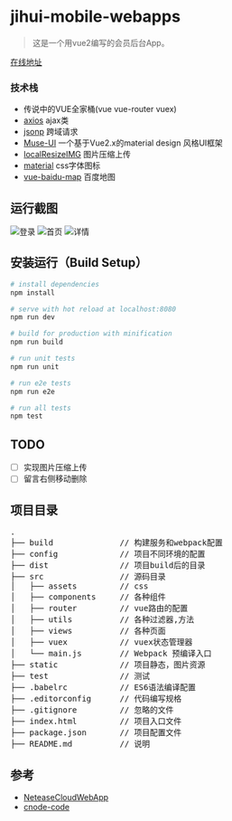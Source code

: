# jihui-mobile-webapps

> 这是一个用vue2编写的会员后台App。

[在线地址](http://app.jihui88.com)

### 技术栈
- 传说中的VUE全家桶(vue vue-router vuex)
- [axios](https://github.com/axios/axios) ajax类
- [jsonp](https://github.com/axios/axios/blob/d982cf99324124582721d1cd15a99cb975e93716/COOKBOOK.md#jump-to-line) 跨域请求
- [Muse-UI](http://www.muse-ui.org/#/install) 一个基于Vue2.x的material design 风格UI框架
- [localResizeIMG](https://github.com/think2011/localResizeIMG) 图片压缩上传
- [material](https://material.io/icons/) css字体图标
- [vue-baidu-map](https://dafrok.github.io/vue-baidu-map/#/zh/overlay/marker) 百度地图

## 运行截图
![登录](https://github.com/weswu/jhmobile-web/raw/master/screenshots/1.png)
![首页](https://github.com/weswu/jhmobile-web/raw/master/screenshots/2.png)
![详情](https://github.com/weswu/jhmobile-web/raw/master/screenshots/3.png)

## 安装运行（Build Setup）

``` bash
# install dependencies
npm install

# serve with hot reload at localhost:8080
npm run dev

# build for production with minification
npm run build

# run unit tests
npm run unit

# run e2e tests
npm run e2e

# run all tests
npm test
```

## TODO

- [ ]  实现图片压缩上传
- [ ]  留言右侧移动删除

## 项目目录
<pre>
.
├── build              // 构建服务和webpack配置
├── config             // 项目不同环境的配置
├── dist               // 项目build后的目录
├── src                // 源码目录
│   ├── assets         // css
│   ├── components     // 各种组件
│   ├── router         // vue路由的配置
│   ├── utils          // 各种过滤器,方法
│   ├── views          // 各种页面
│   ├── vuex           // vuex状态管理器
│   └── main.js        // Webpack 预编译入口
├── static             // 项目静态，图片资源
├── test               // 测试
├── .babelrc           // ES6语法编译配置
├── .editorconfig      // 代码编写规格
├── .gitignore         // 忽略的文件
├── index.html         // 项目入口文件
├── package.json       // 项目配置文件
├── README.md          // 说明
</pre>


## 参考
- [NeteaseCloudWebApp](https://github.com/javaSwing/NeteaseCloudWebApp)
- [cnode-code](https://github.com/mov1er/cnode-code)
